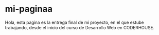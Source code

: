 # mi-paginaa
Hola, esta pagina es la entrega final de mi proyecto, en el que estube trabajando, desde el inicio del curso de Desarrollo Web en CODERHOUSE.
